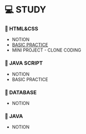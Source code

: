 # 💻 STUDY


### 📄 HTML&CSS
* NOTION
* [BASIC PRACTICE](HTML_CSS) 
* MINI PROJECT - CLONE CODING


### 📄 JAVA SCRIPT
* NOTION
* BASIC PRACTICE 


### 📄 DATABASE
* NOTION


### 📄 JAVA
* NOTION
